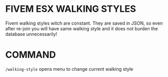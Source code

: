 # FIVEM ESX WALKING STYLES
Fivem walking styles witch are constant. They are saved in JSON, so even after re-join you will have same walking style and it does not burden the database unnecessarily!

# COMMAND
```/walking-style``` opens menu to change current walking style
